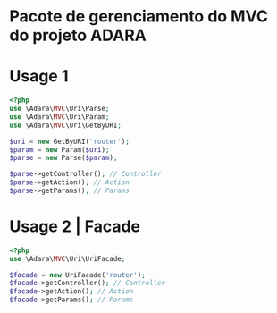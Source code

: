 # Pacote de gerenciamento do MVC do projeto ADARA

# Usage 1

```php
<?php
use \Adara\MVC\Uri\Parse;
use \Adara\MVC\Uri\Param;
use \Adara\MVC\Uri\GetByURI;

$uri = new GetByURI('router');
$param = new Param($uri);
$parse = new Parse($param);

$parse->getController(); // Controller
$parse->getAction(); // Action
$parse->getParams(); // Params
```

# Usage 2 | Facade
```php
<?php
use \Adara\MVC\Uri\UriFacade;

$facade = new UriFacade('router');
$facade->getController(); // Controller
$facade->getAction(); // Action
$facade->getParams(); // Params
```